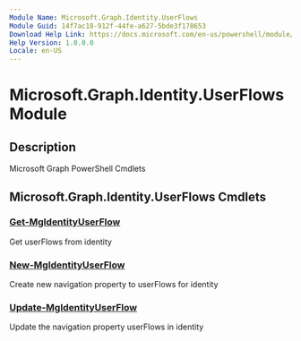 ```yaml
---
Module Name: Microsoft.Graph.Identity.UserFlows
Module Guid: 14f7ac18-912f-44fe-a627-5bde3f178653
Download Help Link: https://docs.microsoft.com/en-us/powershell/module/microsoft.graph.identity.userflows
Help Version: 1.0.0.0
Locale: en-US
---
```


# Microsoft.Graph.Identity.UserFlows Module
## Description
Microsoft Graph PowerShell Cmdlets

## Microsoft.Graph.Identity.UserFlows Cmdlets
### [Get-MgIdentityUserFlow](Get-MgIdentityUserFlow.md)
Get userFlows from identity

### [New-MgIdentityUserFlow](New-MgIdentityUserFlow.md)
Create new navigation property to userFlows for identity

### [Update-MgIdentityUserFlow](Update-MgIdentityUserFlow.md)
Update the navigation property userFlows in identity

